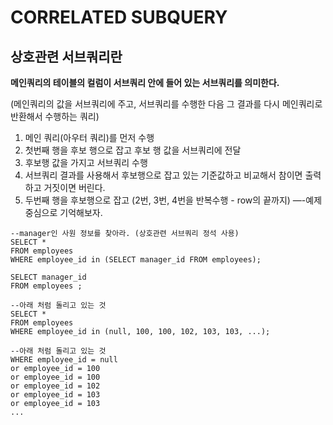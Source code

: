 # CORRELATED SUBQUERY

## 상호관련 서브쿼리란

**메인쿼리의 테이블의 컬럼이 서브쿼리 안에 들어 있는 서브쿼리를 의미한다.**

\(메인쿼리의 값을 서브쿼리에 주고, 서브쿼리를 수행한 다음 그 결과를 다시 메인쿼리로 반환해서 수행하는 쿼리\)

1. 메인 쿼리\(아우터 쿼리\)를 먼저 수행
2. 첫번째 행을 후보 행으로 잡고 후보 행 값을 서브쿼리에 전달
3. 후보행 값을 가지고 서브쿼리 수행
4. 서브쿼리 결과를 사용해서 후보행으로 잡고 있는 기준값하고 비교해서 참이면 출력하고 거짓이면 버린다.
5. 두번째 행을 후보행으로 잡고 \(2번, 3번, 4번을 반복수행 - row의 끝까지\) —-예제 중심으로 기억해보자.

```text
--manager인 사원 정보를 찾아라. (상호관련 서브쿼리 정석 사용)
SELECT * 
FROM employees
WHERE employee_id in (SELECT manager_id FROM employees);

SELECT manager_id 
FROM employees ;

--아래 처럼 돌리고 있는 것
SELECT *
FROM employees 
WHERE employee_id in (null, 100, 100, 102, 103, 103, ...);

--아래 처럼 돌리고 있는 것
WHERE employee_id = null
or employee_id = 100
or employee_id = 100
or employee_id = 102
or employee_id = 103
or employee_id = 103
...
```

